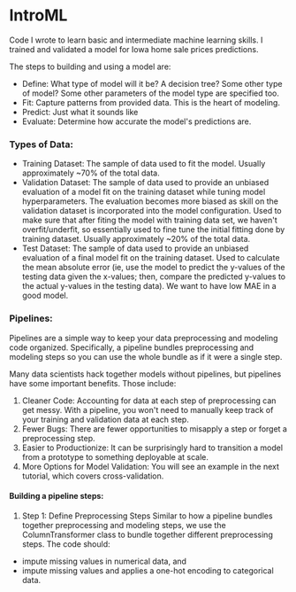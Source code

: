 # IntroML
Code I wrote to learn basic and intermediate machine learning skills. I trained and validated a model for Iowa home sale prices predictions.

The steps to building and using a model are:

* Define: What type of model will it be? A decision tree? Some other type of model? Some other parameters of the model type are specified too.
* Fit: Capture patterns from provided data. This is the heart of modeling.
* Predict: Just what it sounds like
* Evaluate: Determine how accurate the model's predictions are.

### Types of Data:
* Training Dataset: The sample of data used to fit the model. Usually approximately ~70% of the total data.
* Validation Dataset: The sample of data used to provide an unbiased evaluation of a model fit on the training dataset while tuning model hyperparameters. The evaluation becomes more biased as skill on the validation dataset is incorporated into the model configuration. Used to make sure that after fiting the model with training data set, we haven't overfit/underfit, so essentially used to fine tune the initial fitting done by training dataset. Usually approximately ~20% of the total data.
* Test Dataset: The sample of data used to provide an unbiased evaluation of a final model fit on the training dataset. Used to calculate the mean absolute error (ie, use the model to predict the y-values of the testing data given the x-values; then, compare the predicted y-values to the actual y-values in the testing data). We want to have low MAE in a good model.

### Pipelines:
Pipelines are a simple way to keep your data preprocessing and modeling code organized. Specifically, a pipeline bundles preprocessing and modeling steps so you can use the whole bundle as if it were a single step.

Many data scientists hack together models without pipelines, but pipelines have some important benefits. Those include:

1. Cleaner Code: Accounting for data at each step of preprocessing can get messy. With a pipeline, you won't need to manually keep track of your training and validation data at each step.
2. Fewer Bugs: There are fewer opportunities to misapply a step or forget a preprocessing step.
3. Easier to Productionize: It can be surprisingly hard to transition a model from a prototype to something deployable at scale. 
4. More Options for Model Validation: You will see an example in the next tutorial, which covers cross-validation.

#### Building a pipeline steps:
1. Step 1: Define Preprocessing Steps
      Similar to how a pipeline bundles together preprocessing and modeling steps, we use the ColumnTransformer class to bundle together different preprocessing steps. The code should:

  * impute missing values in numerical data, and
  * impute missing values and applies a one-hot encoding to categorical data.
